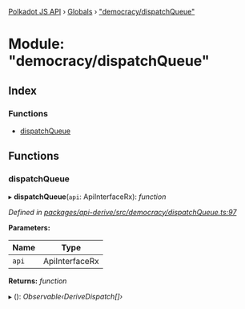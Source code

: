 [Polkadot JS API](../README.md) › [Globals](../globals.md) › ["democracy/dispatchQueue"](_democracy_dispatchqueue_.md)

# Module: "democracy/dispatchQueue"

## Index

### Functions

* [dispatchQueue](_democracy_dispatchqueue_.md#dispatchqueue)

## Functions

###  dispatchQueue

▸ **dispatchQueue**(`api`: ApiInterfaceRx): *function*

*Defined in [packages/api-derive/src/democracy/dispatchQueue.ts:97](https://github.com/polkadot-js/api/blob/d3d3bb9b5a/packages/api-derive/src/democracy/dispatchQueue.ts#L97)*

**Parameters:**

Name | Type |
------ | ------ |
`api` | ApiInterfaceRx |

**Returns:** *function*

▸ (): *Observable‹DeriveDispatch[]›*

